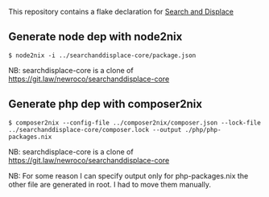 This repository contains a flake declaration for [Search and
Displace](https://git.law/newroco/searchanddisplace-core)

## Generate node dep with node2nix
```terminal
$ node2nix -i ../searchanddisplace-core/package.json
```

NB: searchdisplace-core is a clone of https://git.law/newroco/searchanddisplace-core

## Generate php dep with composer2nix

```terminal
$ composer2nix --config-file ../composer2nix/composer.json --lock-file ../searchanddisplace-core/composer.lock --output ./php/php-packages.nix
```

NB: searchdisplace-core is a clone of https://git.law/newroco/searchanddisplace-core

NB: For some reason I can specify output only for php-packages.nix the other file are generated in root. I had to move them manually.
